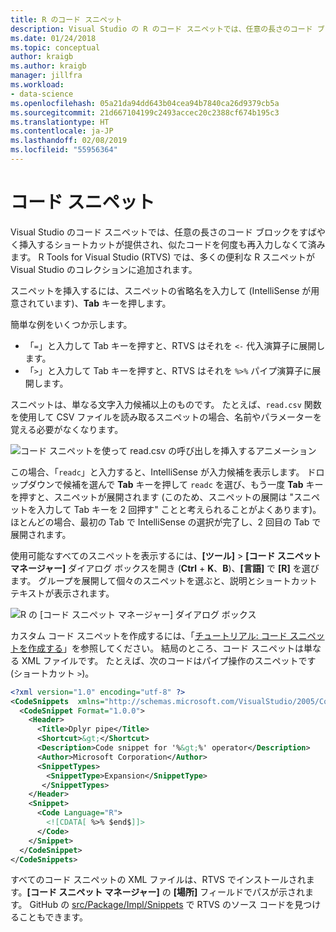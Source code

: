 ```yaml
---
title: R のコード スニペット
description: Visual Studio の R のコード スニペットでは、任意の長さのコード ブロックをすばやく挿入するショートカットが提供され、似たコードを何度も再入力しなくて済みます。
ms.date: 01/24/2018
ms.topic: conceptual
author: kraigb
ms.author: kraigb
manager: jillfra
ms.workload:
- data-science
ms.openlocfilehash: 05a21da94dd643b04cea94b7840ca26d9379cb5a
ms.sourcegitcommit: 21d667104199c2493accec20c2388cf674b195c3
ms.translationtype: HT
ms.contentlocale: ja-JP
ms.lasthandoff: 02/08/2019
ms.locfileid: "55956364"
---
```

# <a name="code-snippets"></a>コード スニペット

Visual Studio のコード スニペットでは、任意の長さのコード ブロックをすばやく挿入するショートカットが提供され、似たコードを何度も再入力しなくて済みます。 R Tools for Visual Studio (RTVS) では、多くの便利な R スニペットが Visual Studio のコレクションに追加されます。

スニペットを挿入するには、スニペットの省略名を入力して (IntelliSense が用意されています)、**Tab** キーを押します。

簡単な例をいくつか示します。

- 「`=`」と入力して Tab キーを押すと、RTVS はそれを `<-` 代入演算子に展開します。
- 「`>`」と入力して Tab キーを押すと、RTVS はそれを `%>%` パイプ演算子に展開します。

スニペットは、単なる文字入力候補以上のものです。 たとえば、`read.csv` 関数を使用して CSV ファイルを読み取るスニペットの場合、名前やパラメーターを覚える必要がなくなります。

![コード スニペットを使って read.csv の呼び出しを挿入するアニメーション](media/code-snippet-expansion.gif)

この場合、「`readc`」と入力すると、IntelliSense が入力候補を表示します。 ドロップダウンで候補を選んで **Tab** キーを押して `readc` を選び、もう一度 **Tab** キーを押すと、スニペットが展開されます (このため、スニペットの展開は "スニペットを入力して Tab キーを 2 回押す" ことと考えられることがよくあります)。 ほとんどの場合、最初の Tab で IntelliSense の選択が完了し、2 回目の Tab で展開されます。

使用可能なすべてのスニペットを表示するには、**[ツール]** > **[コード スニペット マネージャー]** ダイアログ ボックスを開き (**Ctrl** + **K**、**B**)、**[言語]** で **[R]** を選びます。 グループを展開して個々のスニペットを選ぶと、説明とショートカット テキストが表示されます。

![R の [コード スニペット マネージャー] ダイアログ ボックス](media/code-snippet-dialog.png)

カスタム コード スニペットを作成するには、「[チュートリアル: コード スニペットを作成する](../ide/walkthrough-creating-a-code-snippet.md)」を参照してください。 結局のところ、コード スニペットは単なる XML ファイルです。 たとえば、次のコードはパイプ操作のスニペットです (ショートカット `>`)。

```xml
<?xml version="1.0" encoding="utf-8" ?>
<CodeSnippets  xmlns="http://schemas.microsoft.com/VisualStudio/2005/CodeSnippet">
  <CodeSnippet Format="1.0.0">
    <Header>
      <Title>Dplyr pipe</Title>
      <Shortcut>&gt;</Shortcut>
      <Description>Code snippet for '%&gt;%' operator</Description>
      <Author>Microsoft Corporation</Author>
      <SnippetTypes>
        <SnippetType>Expansion</SnippetType>
       </SnippetTypes>
    </Header>
    <Snippet>
      <Code Language="R">
        <![CDATA[ %>% $end$]]>
      </Code>
    </Snippet>
  </CodeSnippet>
</CodeSnippets>
```

すべてのコード スニペットの XML ファイルは、RTVS でインストールされます。**[コード スニペット マネージャー]** の **[場所]** フィールドでパスが示されます。 GitHub の [src/Package/Impl/Snippets](https://github.com/Microsoft/RTVS/tree/master/src/Package/Impl/Snippets) で RTVS のソース コードを見つけることもできます。
